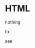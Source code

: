 # HTML
nothing





























































to





















































see
